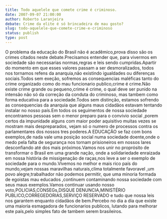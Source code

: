 ```yaml
---
title: Todo aquelele que comete crime é criminoso.
date: 2007-09-07 21:00:00
author: Roberto Laranjeira
debate: Crime da elite é só brincadeira de mau gosto?
slug: todo-aquelele-que-comete-crime-e-criminoso
status: publish 
type: post
---
```


O problema da educação do Brasil não é acadêmico,prova disso são os crimes citados neste debate.Precisamos entender que, para vivermos em sociedade são necessarias normas,regras e leis sendo cumpridas.Apartir do momento em que esses valores passam a ser desmoralizados, todos nos tornamos refens da anarquia,não existindo igualdades ou diferenças sociais.Todos sem exeção, sofremos as consequencias maléficas tanto do crime organizado como do mau funcionario publico,crime é crime.Não existe crime grande ou pequeno,crime é crime, o qual deve ser punido na intensão não só da correção da conduta do criminoso, mas tambem como forma educativa para a sociedade.Todos sem distinção, estamos sofrendo as consequencias da anarquia que alguns maus cidadãos estavam tentando instalar no nosso país.Em todos os seguimentos de nossa sociedade encontramos pessoas sem o menor preparo para o convivio social ,porem certos da impunidade alguns com maior poder aquisitivo muitas vezes se mostram mais despreparados, vejam só o numero de processos contra os parlamentares dos nossos tres poderes.A EDUCAÇÃO se faz com bons exemplos,de nada vale uma posição social numa sociedade doente,onde o medo pela falta de segurança nos tornam prisioneiros em nossos lares desconfiando até dos mais próximos.Vamos nos unir no proprósito de transformar o Brasil em uma grande nação, onde a solidariedade enraizada em nossa história de missigenação de raças,nos leve a ser o exemplo de sociedade para o mundo.Vivemos no melhor e mais rico país do mundo,vejam nossas maravilhas naturais,clima totalmente favoravel ,um povo alegre,trabalhador não podemos permitir, que uma minoria formada de egoistas mau educados ,continuem contaminando nossa sociedade com seus maus exemplos.Vamos continuar usando nosso voto,POLICIAS,CONSEGs,DISQUE DENUNCIA,MINISTÉRIO PUBLICO,CORREGEDORIAS,SERVIÇO RESERVADO e tudo que nossa leis nos garantem enquanto cidadãos de bem.Percebo no dia a dia que existe uma maioria esmagadora de funcionarios publicos, lutando para melhorar este país,pelo simples fato de tambem serem brasileiros.
